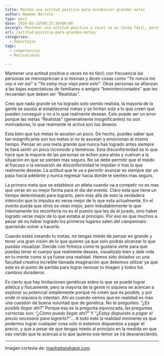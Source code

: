 ```yaml
---
title: Mantén una actitud positiva para establecer grandes metas
author: Newman Barreto
type: post
date: 2016-05-25T09:37:39+00:00
excerpt: Mantener una actitud positiva a veces no es tarea fácil, pero es algo que se debemos hacer principalmente si queremos pasar del anhelo a la realidad
url: /actitud-positiva-para-grandes-metas/
categories:
  - Reportajes
tags:
  - competencias
  - Motivacional

---
```

<span class="main-paragraph">Mantener una actitud positiva a veces no es fácil; con frecuencia las personas se menosprecian a si mismas y dicen cosas como <em>“Yo nunca me voy a ver así”</em> o <em>“Ya estoy muy viejo para esto”</em>. Otras personas se afianzan a las bajas expectativas de familiares o amigos “bienintencionados” que les recuerdan que deben ser “Realistas”.</span>

Creo que nada grande se ha logrado solo siendo realista, la mayoría de la gente se asusta al establecerse metas y se limitan solo a lo que creen que pueden conseguir y no a lo que realmente desean. Esto puede ser un error porque las metas “Realistas” (generalmente insignificantes) no son motivadoras, lo que realmente te activa son tus deseos.

Esta bien que tus metas te asusten un poco. De hecho, puedes saber que tan insignificante son tus metas si no te asustan y emocionan al mismo tiempo. Pensar en una meta grande que nunca has logrado antes siempre te hará sentir un poco incomodo y temeroso. Esta disconformidad es lo que hace que la mayoría de las personas se echen para atrás y vuelvan a la situación en que se sienten mas seguro. No se debe permitir que el miedo al fracaso o la sensación de disconformidad te impidan ir tras lo que realmente deseas. La actitud que te va a permitir avanzar es siempre dar un paso hacia adelante y nunca regresar hacia donde te sientes mas seguro.

La primera meta que se establece un atleta cuando va a competir no es mas que verse en su mejor forma para el día del evento. Claro esta que tiene un tiempo determinado para lograrlo, pero más allá de esto la verdadera intención que lo impulsa es verse mejor de lo que esta actualmente. En el evento pueda que otros se vean mejor, pero indudablemente lo que internamente los reconforta no es el puesto que les da el jurado, sino haber logrado verse mejor de lo que estaba al principio. Por eso es que muchos a pesar de no haber logrado los primeros lugares salen del campeonato queriendo volver a hacerlo.

Cuando estés creando tu metas, no tengas miedo de pensar en grande y tener una gran visión de lo que quieres ya que solo podrás alcanzar lo que puedas visualizar. Decide con firmeza como te gustaría verte para que puedas tener el cuerpo que realmente deseas, visualízalo bien y dale vida en tu mente como si ya fuese una realidad. Hemos sido dotados un una facultad creativa increíble llamada imaginación que debemos utilizar ya que este es el punto de partida para lograr renovar tu imagen y todos los cambios duraderos.

Es cierto que hay limitaciones genéticas sobre lo que se puede lograr atlética y físicamente, pero la mayoría de la gente ni siquiera se acercan a explorar su potencial simplemente porque no creen que es posible, y por ende ni siquiera lo intentan. Ahí es cuando vemos que en realidad es más una cuestión de buena voluntad que de genética. No te preguntes: _&#8220;¿Es posible llegar ahí?”_ Porque esa es la pregunta equivocada, las preguntas correctas son: _&#8220;¿Cómo puedo llegar ahí?&#8221;_ Y &#8220;_¿Estoy dispuesto a pagar el precio necesario para lograrlo?”_… A todo esto la realidad inminente es que podemos lograr cualquier cosa solo si estamos dispuestos a pagar el precio, y que a pesar de que tengas miedo al principio en la medida en que vas viendo que te acercas a lo que quieres ese temor se irá desvaneciendo.

* * *

Imagen cortesía de: <a href="http://www.manhattandigest.com/2016/03/14/twenty-great-songs-to-workout-to-at-your-nyc-gym/" target="_blank">manhattandigest.com</a>